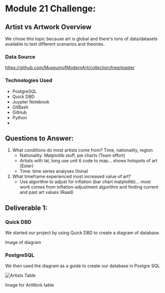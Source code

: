# Module 21 Challenge: 

## Artist vs Artwork Overview
We chose this topic because art is global and there's tons of data/datasets available to test different scenarios and theories. 

### Data Source
https://github.com/MuseumofModernArt/collection/tree/master

### Technologies Used
   - PostgreSQL
   - Quick DBD
   - Juypter Notebook
   - GitBash
   - GitHub
   - Python
   - 
## Questions to Answer:
1. What conditions do most artists come from? Time, nationality, region
   - Nationality: Matplotlib stuff, pie charts (Team effort)
   - Artists with lat, long use unit 6 code to map... shows hotspots of art (Ester)
   - Time: time series analyses (Inina)
2. What timeframe experienced most increased value of art? 
   - Use algorithm to adjust for inflation (bar chart matplotlib)... most work comes from inflation-adjustment algorithm and finding current and past art values (Raad)
    
## Deliverable 1:   
    
### Quick DBD
We started our project by using Quick DBD to create a diagram of database.

Image of diagram

### PostgreSQL
We then used the diagram as a guide to create our database in Postgre SQL

![Artists Table](https://github.com/Locdintech/Neural_Network_Charity_Analysis/assets/116410666/341ed002-ac1f-4712-82f4-4fa311147e03)

Image for ArtWork table
